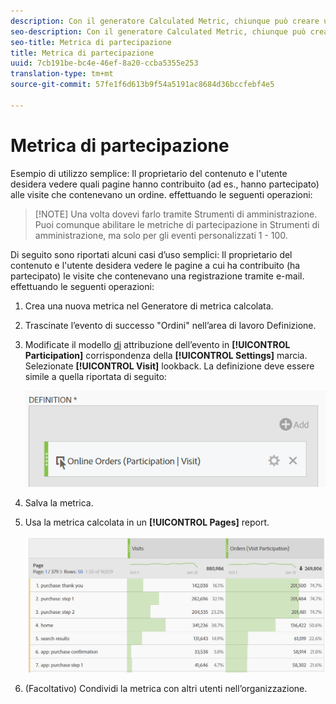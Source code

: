 ```yaml
---
description: Con il generatore Calculated Metric, chiunque può creare una metrica di partecipazione.
seo-description: Con il generatore Calculated Metric, chiunque può creare una metrica di partecipazione.
seo-title: Metrica di partecipazione
title: Metrica di partecipazione
uuid: 7cb191be-bc4e-46ef-8a20-ccba5355e253
translation-type: tm+mt
source-git-commit: 57fe1f6d613b9f54a5191ac8684d36bccfebf4e5

---
```



# Metrica di partecipazione

Esempio di utilizzo semplice: Il proprietario del contenuto e l'utente desidera vedere quali pagine hanno contribuito (ad es., hanno partecipato) alle visite che contenevano un ordine. effettuando le seguenti operazioni:

> [!NOTE] Una volta dovevi farlo tramite Strumenti di amministrazione. Puoi comunque abilitare le metriche di partecipazione in Strumenti di amministrazione, ma solo per gli eventi personalizzati 1 - 100.

Di seguito sono riportati alcuni casi d’uso semplici: Il proprietario del contenuto e l'utente desidera vedere le pagine a cui ha contribuito (ha partecipato) le visite che contenevano una registrazione tramite e-mail. effettuando le seguenti operazioni:

1. Crea una nuova metrica nel Generatore di metrica calcolata.
1. Trascinate l’evento di successo "Ordini" nell’area di lavoro Definizione.
1. Modificate il modello [di](/help/components/c-calcmetrics/c-workflow/cm-workflow/c-build-metrics/m-metric-type-alloc.md) attribuzione dell’evento in **[!UICONTROL Participation]** corrispondenza della **[!UICONTROL Settings]** marcia. Selezionate **[!UICONTROL Visit]** lookback. La definizione deve essere simile a quella riportata di seguito:

   ![](assets/participation.png)

1. Salva la metrica.
1. Usa la metrica calcolata in un **[!UICONTROL Pages]** report.

   ![](assets/participation-pages.png)

1. (Facoltativo) Condividi la metrica con altri utenti nell’organizzazione.

